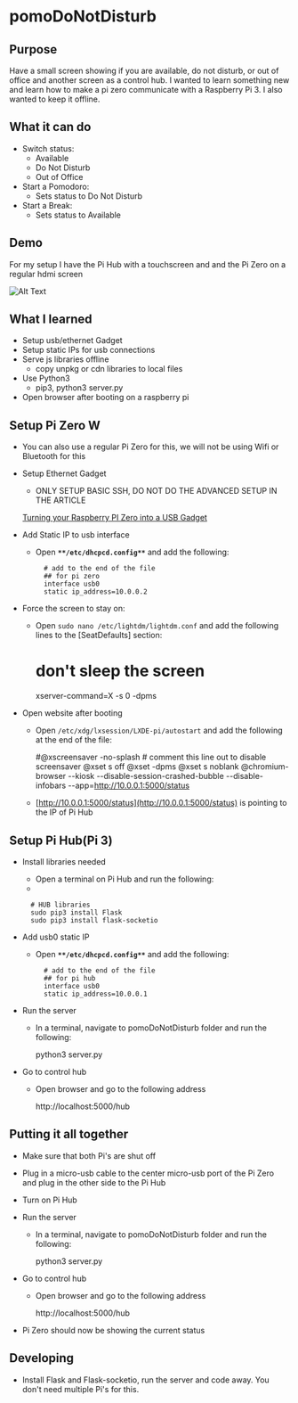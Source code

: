 # pomoDoNotDisturb
## Purpose

Have a small screen showing if you are available, do not disturb, or out of office and another screen as a control hub. I wanted to learn something new and learn how to make a pi zero communicate with a Raspberry Pi 3. I also wanted to keep it offline.

## What it can do

- Switch status:
    - Available
    - Do Not Disturb
    - Out of Office
- Start a Pomodoro:
    - Sets status to Do Not Disturb
- Start a Break:
    - Sets status to Available

## Demo

For my setup I have the Pi Hub with a touchscreen and and the Pi Zero on a regular hdmi screen

![Alt Text](/media/demo.gif)

## What I learned

- Setup usb/ethernet Gadget
- Setup static IPs for usb connections
- Serve js libraries offline
    - copy unpkg or cdn libraries to local files
- Use Python3
  - pip3, python3 server.py
- Open browser after booting on a raspberry pi

## Setup Pi Zero W

- You can also use a regular Pi Zero for this, we will not be using Wifi or Bluetooth for this
- Setup Ethernet Gadget
    - ONLY SETUP BASIC SSH, DO NOT DO THE ADVANCED SETUP IN THE ARTICLE

    [Turning your Raspberry PI Zero into a USB Gadget](https://learn.adafruit.com/turning-your-raspberry-pi-zero-into-a-usb-gadget/ethernet-gadget)

- Add Static IP to usb interface
    - Open **`**/etc/dhcpcd.config**`**  and add the following:

            # add to the end of the file
            ## for pi zero
            interface usb0
            static ip_address=10.0.0.2
            

- Force the screen to stay on:
    - Open `sudo nano /etc/lightdm/lightdm.conf` and add the following lines to the [SeatDefaults] section:

        # don't sleep the screen
        xserver-command=X -s 0 -dpms

- Open website after booting
    - Open `/etc/xdg/lxsession/LXDE-pi/autostart` and add the following at the end of the file:

        #@xscreensaver -no-splash  # comment this line out to disable screensaver
        @xset s off
        @xset -dpms
        @xset s noblank
        @chromium-browser --kiosk --disable-session-crashed-bubble --disable-infobars --app=http://10.0.0.1:5000/status

    - [http://10.0.0.1:5000/status](http://10.0.0.1:5000/status) is pointing to the IP of Pi Hub

## Setup Pi Hub(Pi 3)

- Install libraries needed
    - Open a terminal on Pi Hub and run the following:
    - 

        # HUB libraries
        sudo pip3 install Flask
        sudo pip3 install flask-socketio

- Add usb0 static IP
    - Open **`**/etc/dhcpcd.config**`**  and add the following:

            # add to the end of the file
            ## for pi hub
            interface usb0
            static ip_address=10.0.0.1
            

- Run the server
    - In a terminal, navigate to pomoDoNotDisturb folder and run the following:

        python3 server.py

- Go to control hub
    - Open browser and go to the following address

        http://localhost:5000/hub

## Putting it all together

- Make sure that both Pi's are shut off
- Plug in a micro-usb cable to the center micro-usb port of the Pi Zero and plug in the other side to the Pi Hub
- Turn on Pi Hub
- Run the server
    - In a terminal, navigate to pomoDoNotDisturb folder and run the following:

        python3 server.py

- Go to control hub
    - Open browser and go to the following address

        http://localhost:5000/hub

- Pi Zero should now be showing the current status

## Developing

- Install Flask and Flask-socketio, run the server and code away. You don't need multiple Pi's for this.